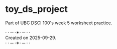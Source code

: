 # toy_ds_project
Part of UBC DSCI 100's week 5 worksheet practice. 

· · ─ ·✶· ─ · · <br>
Created on 2025-09-29. <br>
· · ─ ·✶· ─ · ·
